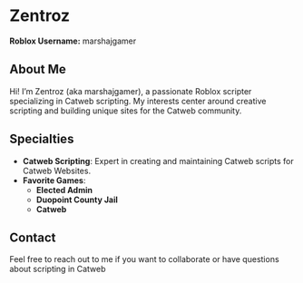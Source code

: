 # Zentroz

**Roblox Username:** marshajgamer

## About Me

Hi! I’m Zentroz (aka marshajgamer), a passionate Roblox scripter specializing in Catweb scripting. My interests center around creative scripting and building unique sites for the Catweb community.

## Specialties

- **Catweb Scripting**: Expert in creating and maintaining Catweb scripts for Catweb Websites.
- **Favorite Games**:
  - **Elected Admin**
  - **Duopoint County Jail**
  - **Catweb**

## Contact

Feel free to reach out to me if you want to collaborate or have questions about scripting in Catweb
